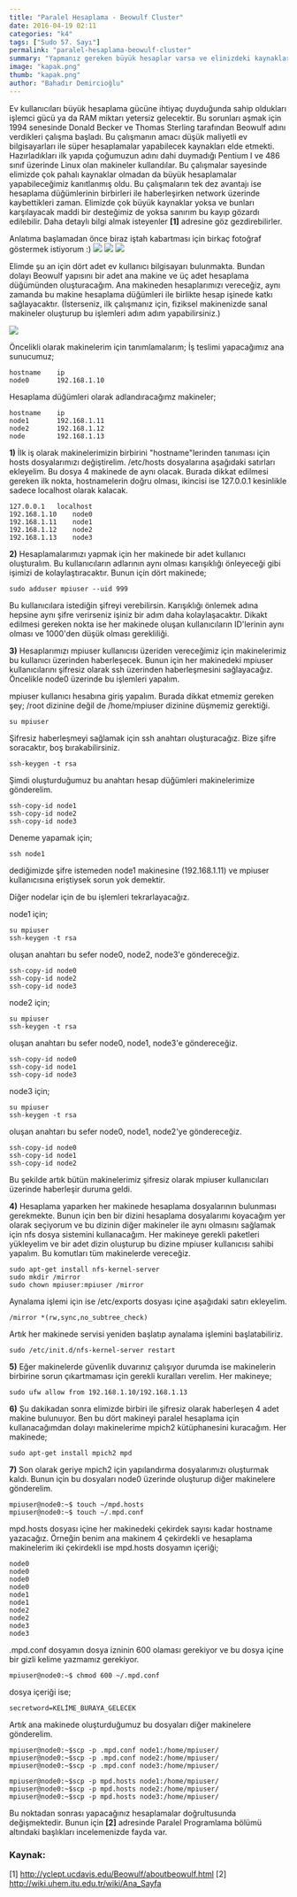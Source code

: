 ```yaml
---
title: "Paralel Hesaplama - Beowulf Cluster"
date: 2016-04-19 02:11
categories: "k4"
tags: ["Sudo 57. Sayı"]
permalink: "paralel-hesaplama-beowulf-cluster"
summary: "Yapmanız gereken büyük hesaplar varsa ve elinizdeki kaynaklar buna yeterli gelmiyorsa Beowulf Cluster yapısı tam da aradığınız şeydir. Başlangıç olarak, ihtiyacınızı karşılamak için bu kaynak size yetecektir."
image: "kapak.png"
thumb: "kapak.png"
author: "Bahadır Demircioğlu"
---
```


Ev kullanıcıları büyük hesaplama gücüne ihtiyaç duyduğunda sahip oldukları işlemci gücü ya da RAM miktarı yetersiz gelecektir. Bu sorunları aşmak için 1994 senesinde Donald Becker ve Thomas Sterling tarafından Beowulf adını verdikleri çalışma başladı. Bu çalışmanın amacı düşük maliyetli ev bilgisayarları ile süper hesaplamalar yapabilecek kaynakları elde etmekti. Hazırladıkları ilk yapıda çoğumuzun adını dahi duymadığı Pentium I ve 486 sınıf üzerinde Linux olan makineler kullandılar. Bu çalışmalar sayesinde elimizde çok pahalı kaynaklar olmadan da büyük hesaplamalar yapabileceğimiz kanıtlanmış oldu. Bu çalışmaların tek dez avantajı ise hesaplama düğümlerinin birbirleri ile haberleşirken network üzerinde kaybettikleri zaman. Elimizde çok büyük kaynaklar yoksa ve bunları karşılayacak maddi bir desteğimiz de yoksa sanırım bu kayıp gözardı edilebilir. Daha detaylı bilgi almak isteyenler **[1]** adresine göz gezdirebilirler.

Anlatıma başlamadan önce biraz iştah kabartması için birkaç fotoğraf göstermek istiyorum :)
![](images/post/paralel-hesaplama-beowulf-cluster/1.jpg)
![](images/post/paralel-hesaplama-beowulf-cluster/2.jpg)
![](images/post/paralel-hesaplama-beowulf-cluster/3.jpg)

Elimde şu an için dört adet ev kullanıcı bilgisayarı bulunmakta. Bundan dolayı Beowulf yapısını bir adet 
ana makine ve üç adet hesaplama düğümünden oluşturacağım. Ana makineden hesaplarımızı vereceğiz, aynı zamanda bu makine hesaplama düğümleri ile birlikte hesap işinede katkı sağlayacaktır. (İsterseniz, ilk çalışmanız için, fiziksel makinenizde sanal makineler oluşturup bu işlemleri adım adım yapabilirsiniz.)

![](images/post/paralel-hesaplama-beowulf-cluster/yapi.png)


Öncelikli olarak makinelerim için tanımlamalarım; 
İş teslimi yapacağımız ana sunucumuz;
```
hostname	ip
node0		192.168.1.10
```

Hesaplama düğümleri olarak adlandıracağımz makineler;
```
hostname	ip
node1		192.168.1.11
node2		192.168.1.12
node		192.168.1.13
```

**1)** İlk iş olarak makinelerimizin birbirini "hostname"lerinden tanıması için hosts dosyalarımızı değiştirelim.
/etc/hosts dosyalarına aşağıdaki satırları ekleyelim. Bu dosya 4 makinede de aynı olacak. Burada dikkat edilmesi gereken ilk nokta, hostnamelerin doğru olması, ikincisi ise 127.0.0.1 kesinlikle sadece localhost olarak kalacak.
```
127.0.0.1	localhost
192.168.1.10	node0
192.168.1.11	node1
192.168.1.12	node2
192.168.1.13	node3
```
**2)** Hesaplamalarımızı yapmak için her makinede bir adet kullanıcı oluşturalım. Bu kullanıcıların adlarının
aynı olması karışıklığı önleyeceği gibi işimizi de kolaylaştıracaktır. Bunun için dört makinede;
```
sudo adduser mpiuser --uid 999
```
Bu kullanıcılara istediğin şifreyi verebilirsin. Karışıklığı önlemek adına hepsine aynı şifre verirseniz işiniz bir adım daha kolaylaşacaktır. Dikakt edilmesi gereken nokta ise her makinede oluşan kullanıcıların ID'lerinin aynı olması ve 1000'den düşük olması gerekliliği.

**3)** Hesaplarımızı mpiuser kullanıcısı üzeriden vereceğimiz için makinelerimiz bu kullanıcı üzerinden haberleşecek. Bunun için her makinedeki mpiuser kullanıcılarını şifresiz olarak ssh üzerinden haberleşmesini sağlayacağız. Öncelikle node0 üzerinde bu işlemleri yapalım.

mpiuser kullanıcı hesabına giriş yapalım. Burada dikkat etmemiz gereken şey; /root dizinine değil de /home/mpiuser dizinine düşmemiz gerektiği.
```
su mpiuser
```
Şifresiz haberleşmeyi sağlamak için ssh anahtarı oluşturacağız. Bize şifre soracaktır, boş bırakabilirsiniz.
```
ssh-keygen -t rsa
```
Şimdi oluşturduğumuz bu anahtarı hesap düğümleri makinelerimize gönderelim.
```
ssh-copy-id node1
ssh-copy-id node2
ssh-copy-id node3
```
Deneme yapamak için;
```
ssh node1 
```

dediğimizde şifre istemeden node1 makinesine (192.168.1.11) ve mpiuser kullanıcısına eriştiysek sorun yok demektir.

Diğer nodelar için de bu işlemleri tekrarlayacağız. 

node1 için;
```
su mpiuser
ssh-keygen -t rsa
```
oluşan anahtarı bu sefer node0, node2, node3'e göndereceğiz.
```
ssh-copy-id node0
ssh-copy-id node2
ssh-copy-id node3
```
node2 için;
```
su mpiuser
ssh-keygen -t rsa
```
oluşan anahtarı bu sefer node0, node1, node3'e göndereceğiz.
```
ssh-copy-id node0
ssh-copy-id node1
ssh-copy-id node3
```
node3 için;
```
su mpiuser
ssh-keygen -t rsa
```
oluşan anahtarı bu sefer node0, node1, node2'ye göndereceğiz.
```
ssh-copy-id node0
ssh-copy-id node1
ssh-copy-id node2
```  
Bu şekilde artık bütün makinelerimiz şifresiz olarak mpiuser kullanıcıları üzerinde haberleşir duruma geldi.


**4)** Hesaplama yaparken her makinede hesaplama dosyalarının bulunması gerekmekte. Bunun için ben bir dizini hesaplama dosyalarımı koyacağım yer olarak seçiyorum ve bu dizinin diğer makineler ile aynı olmasını sağlamak için nfs dosya sistemini kullanacağım. Her makineye gerekli paketleri yükleyelim ve bir adet dizin oluşturup bu dizine mpiuser kullanıcısı sahibi yapalım. Bu komutları tüm makinelerde vereceğiz.
```
sudo apt-get install nfs-kernel-server
sudo mkdir /mirror
sudo chown mpiuser:mpiuser /mirror
```
Aynalama işlemi için ise /etc/exports dosyası içine aşağıdaki satırı ekleyelim.
```
/mirror *(rw,sync,no_subtree_check)
```
Artık her makinede servisi yeniden başlatıp aynalama işlemini başlatabiliriz.
```
sudo /etc/init.d/nfs-kernel-server restart
```
**5)** Eğer makinelerde güvenlik duvarınız çalışıyor durumda ise makinelerin birbirine sorun çıkartmaması için
gerekli kuralları verelim. Her makineye;
```
sudo ufw allow from 192.168.1.10/192.168.1.13
```
**6)** Şu dakikadan sonra elimizde birbiri ile şifresiz olarak haberleşen 4 adet makine bulunuyor. Ben bu dört
makineyi paralel hesaplama için kullanacağımdan dolayı makinelerime mpich2 kütüphanesini kuracağım. Her makinede;
```
sudo apt-get install mpich2 mpd
```
**7)** Son olarak geriye mpich2 için yapılandırma dosyalarımızı oluşturmak kaldı. Bunun için bu dosyaları node0 üzerinde oluşturup diğer makinelere gönderelim.
```
mpiuser@node0:~$ touch ~/mpd.hosts
mpiuser@node0:~$ touch ~/.mpd.conf
```
mpd.hosts dosyası içine her makinedeki çekirdek sayısı kadar hostname yazacağız. Örneğin benim ana makinem 4 çekirdekli ve hesaplama makinelerim iki çekirdekli ise mpd.hosts dosyamın içeriği;
```
node0
node0
node0
node0
node1
node1
node2
node2
node3
node3
```
.mpd.conf dosyamın dosya izninin 600 olaması gerekiyor ve bu dosya içine bir gizli kelime yazmamız gerekiyor.
```
mpiuser@node0:~$ chmod 600 ~/.mpd.conf
```  
dosya içeriği ise;
```
secretword=KELİME_BURAYA_GELECEK
```
Artık ana makinede oluşturduğumuz bu dosyaları diğer makinelere gönderelim.
```
mpiuser@node0:~$scp -p .mpd.conf node1:/home/mpiuser/
mpiuser@node0:~$scp -p .mpd.conf node2:/home/mpiuser/
mpiuser@node0:~$scp -p .mpd.conf node3:/home/mpiuser/
```
```  
mpiuser@node0:~$scp -p mpd.hosts node1:/home/mpiuser/
mpiuser@node0:~$scp -p mpd.hosts node2:/home/mpiuser/
mpiuser@node0:~$scp -p mpd.hosts node3:/home/mpiuser/
```
Bu noktadan sonrası yapacağınız hesaplamalar doğrultusunda değişmektedir. Bunun için **[2]** adresinde Paralel Programlama bölümü altındaki başlıkları incelemenizde fayda var.

### Kaynak:
[1] http://yclept.ucdavis.edu/Beowulf/aboutbeowulf.html
[2] http://wiki.uhem.itu.edu.tr/wiki/Ana_Sayfa


